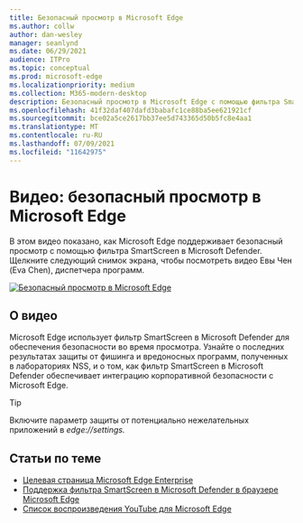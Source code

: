 ```yaml
---
title: Безопасный просмотр в Microsoft Edge
ms.author: collw
author: dan-wesley
manager: seanlynd
ms.date: 06/29/2021
audience: ITPro
ms.topic: conceptual
ms.prod: microsoft-edge
ms.localizationpriority: medium
ms.collection: M365-modern-desktop
description: Безопасный просмотр в Microsoft Edge с помощью фильтра SmartScreen в Microsoft Defender
ms.openlocfilehash: 41f32daf407dafd3babafc1ce88ba5ee621921cf
ms.sourcegitcommit: bce02a5ce2617bb37ee5d743365d50b5fc8e4aa1
ms.translationtype: MT
ms.contentlocale: ru-RU
ms.lasthandoff: 07/09/2021
ms.locfileid: "11642975"
---
```

# <a name="video-secure-browsing-on-microsoft-edge"></a>Видео: безопасный просмотр в Microsoft Edge

В этом видео показано, как Microsoft Edge поддерживает безопасный просмотр с помощью фильтра SmartScreen в Microsoft Defender. Щелкните следующий снимок экрана, чтобы посмотреть видео Евы Чен (Eva Chen), диспетчера программ.

[![Безопасный просмотр в Microsoft Edge](media/microsoft-edge-video-security-smartscreen/0.png)](http://www.youtube.com/watch?v=s9kk88SkjLw "Secure browsing on Microsoft Edge")

## <a name="about-the-video"></a>О видео

Microsoft Edge использует фильтр SmartScreen в Microsoft Defender для обеспечения безопасности во время просмотра. Узнайте о последних результатах защиты от фишинга и вредоносных программ, полученных в лабораториях NSS, и о том, как фильтр SmartScreen в Microsoft Defender обеспечивает интеграцию корпоративной безопасности с Microsoft Edge.

> [!TIP]
> Включите параметр защиты от потенциально нежелательных приложений в *edge://settings.*

## <a name="see-also"></a>Статьи по теме

- [Целевая страница Microsoft Edge Enterprise](https://aka.ms/EdgeEnterprise)
- [Поддержка фильтра SmartScreen в Microsoft Defender в браузере Microsoft Edge](microsoft-edge-security-smartscreen.md)
- [Список воспроизведения YouTube для Microsoft Edge](https://www.youtube.com/playlist?list=PLXtHYVsvn_b-uXh1tMeYpT-0iD8tD3tFy)
